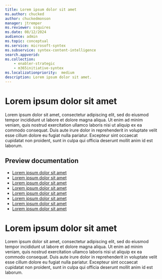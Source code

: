 ```yaml
---
title: Lorem ipsum dolor sit amet
ms.author: chucked
author: chuckedmonson
manager: jtremper
ms.reviewer: ssquires
ms.date: 08/12/2024
audience: admin
ms.topic: conceptual
ms.service: microsoft-syntex
ms.subservice: syntex-content-intelligence
search.appverid: 
ms.collection: 
    - enabler-strategic
    - m365initiative-syntex
ms.localizationpriority:  medium
description: Lorem ipsum dolor sit amet.
---
```


# Lorem ipsum dolor sit amet

Lorem ipsum dolor sit amet, consectetur adipiscing elit, sed do eiusmod tempor incididunt ut labore et dolore magna aliqua. Ut enim ad minim veniam, quis nostrud exercitation ullamco laboris nisi ut aliquip ex ea commodo consequat. Duis aute irure dolor in reprehenderit in voluptate velit esse cillum dolore eu fugiat nulla pariatur. Excepteur sint occaecat cupidatat non proident, sunt in culpa qui officia deserunt mollit anim id est laborum.

## Preview documentation

- [Lorem ipsum dolor sit amet](autofill.md)
- [Lorem ipsum dolor sit amet](autofill.md)
- [Lorem ipsum dolor sit amet](autofill.md)
- [Lorem ipsum dolor sit amet](autofill.md)
- [Lorem ipsum dolor sit amet](autofill.md)
- [Lorem ipsum dolor sit amet](autofill.md)
- [Lorem ipsum dolor sit amet](autofill.md)
- [Lorem ipsum dolor sit amet](autofill.md)

# Lorem ipsum dolor sit amet

Lorem ipsum dolor sit amet, consectetur adipiscing elit, sed do eiusmod tempor incididunt ut labore et dolore magna aliqua. Ut enim ad minim veniam, quis nostrud exercitation ullamco laboris nisi ut aliquip ex ea commodo consequat. Duis aute irure dolor in reprehenderit in voluptate velit esse cillum dolore eu fugiat nulla pariatur. Excepteur sint occaecat cupidatat non proident, sunt in culpa qui officia deserunt mollit anim id est laborum.